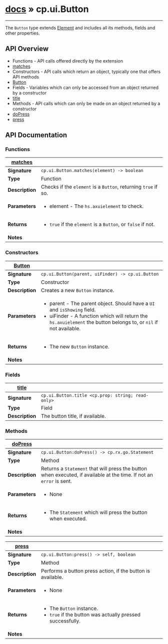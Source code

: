 # [docs](index.md) » cp.ui.Button
---

The `Button` type extends [Element](cp.ui.Element.md) and includes all its
methods, fields and other properties.

## API Overview
* Functions - API calls offered directly by the extension
 * [matches](#matches)
* Constructors - API calls which return an object, typically one that offers API methods
 * [Button](#Button)
* Fields - Variables which can only be accessed from an object returned by a constructor
 * [title](#title)
* Methods - API calls which can only be made on an object returned by a constructor
 * [doPress](#doPress)
 * [press](#press)

## API Documentation

### Functions

| [matches](#matches)         |                                                                                     |
| --------------------------------------------|-------------------------------------------------------------------------------------|
| **Signature**                               | `cp.ui.Button.matches(element) -> boolean`                                                                    |
| **Type**                                    | Function                                                                     |
| **Description**                             | Checks if the `element` is a `Button`, returning `true` if so.                                                                     |
| **Parameters**                              | <ul><li>element		- The `hs.axuielement` to check.</li></ul> |
| **Returns**                                 | <ul><li>`true` if the `element` is a `Button`, or `false` if not.</li></ul>          |
| **Notes**                                   | <ul></ul>                |

### Constructors

| [Button](#Button)         |                                                                                     |
| --------------------------------------------|-------------------------------------------------------------------------------------|
| **Signature**                               | `cp.ui.Button(parent, uiFinder) -> cp.ui.Button`                                                                    |
| **Type**                                    | Constructor                                                                     |
| **Description**                             | Creates a new `Button` instance.                                                                     |
| **Parameters**                              | <ul><li>parent		- The parent object. Should have a `UI` and `isShowing` field.</li><li>uiFinder		- A function which will return the `hs.axuielement` the button belongs to, or `nil` if not available.</li></ul> |
| **Returns**                                 | <ul><li>The new `Button` instance.</li></ul>          |
| **Notes**                                   | <ul></ul>                |

### Fields

| [title](#title)         |                                                                                     |
| --------------------------------------------|-------------------------------------------------------------------------------------|
| **Signature**                               | `cp.ui.Button.title <cp.prop: string; read-only>`                                                                    |
| **Type**                                    | Field                                                                     |
| **Description**                             | The button title, if available.                                                                     |

### Methods

| [doPress](#doPress)         |                                                                                     |
| --------------------------------------------|-------------------------------------------------------------------------------------|
| **Signature**                               | `cp.ui.Button:doPress() -> cp.rx.go.Statement`                                                                    |
| **Type**                                    | Method                                                                     |
| **Description**                             | Returns a `Statement` that will press the button when executed, if available at the time. If not an `error` is sent.                                                                     |
| **Parameters**                              | <ul><li>None</li></ul> |
| **Returns**                                 | <ul><li>The `Statement` which will press the button when executed.</li></ul>          |
| **Notes**                                   | <ul></ul>                |

| [press](#press)         |                                                                                     |
| --------------------------------------------|-------------------------------------------------------------------------------------|
| **Signature**                               | `cp.ui.Button:press() -> self, boolean`                                                                    |
| **Type**                                    | Method                                                                     |
| **Description**                             | Performs a button press action, if the button is available.                                                                     |
| **Parameters**                              | <ul><li>None</li></ul> |
| **Returns**                                 | <ul><li>The `Button` instance.</li><li>`true` if the button was actually pressed successfully.</li></ul>          |
| **Notes**                                   | <ul></ul>                |

